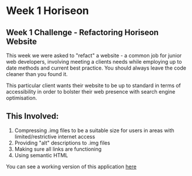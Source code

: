 # Week 1 Horiseon
 ## Week 1 Challenge - Refactoring Horiseon Website
 This week we were asked to "refact" a website - a common job for junior web developers, involving meeting a clients needs while employing up to date methods and current best practice. You should always leave the code cleaner than you found it. 
 
 This particular client wants their website to be up to standard in terms of accessibility in order to bolster their web presence with search engine optimisation. 

 ## This Involved:
 1. Compressing .img files to be a suitable size for users in areas with limited/restrictive internet access
 2. Providing "alt" descriptions to .img files
 3. Making sure all links are functioning
 4. Using semantic HTML

 You can see a working version of this application [here](https://mleftwich.github.io/Week1-Horiseo/)
